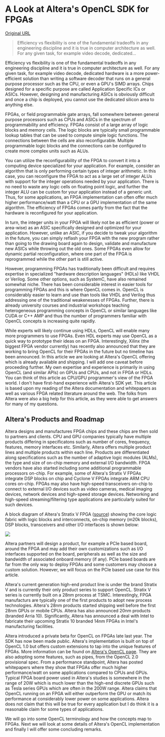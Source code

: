 # A Look at Altera's OpenCL SDK for FPGAs

[Original URL](http://www.anandtech.com/show/7334/a-look-at-alteras-opencl-sdk-for-fpgas)

> Efficiency vs flexibility is one of the fundamental tradeoffs in any engineering discipline and it is true in computer architecture as well. For any given task, for example video decode, dedicated...

Efficiency vs flexibility is one of the fundamental tradeoffs in any engineering discipline and it is true in computer architecture as well. For any given task, for example video decode, dedicated hardware is a more power-efficient solution than writing a software decoder that runs on a general purpose processor such as the CPU, or even a GPU's SIMD arrays. Chips designed for a specific purpose are called Application Specific ICs or ASICs. However, designing and manufacturing ASICs is obviously difficult and once a chip is deployed, you cannot use the dedicated silicon area to anything else.

FPGAs, or field programmable gate arrays, fall somewhere between general purpose processors such as CPUs and ASICs in the spectrum of programmability and efficiency. FPGAs consist of a large array of logic blocks and memory cells. The logic blocks are typically small programmable lookup tables that can be used to compute simple logic functions. The connections between the cells are also reconfigurable. Multiple programmable logic blocks and the connections can be configured to create more complex units such as ALUs.

You can utilize the reconfigurability of the FPGA to convert it into a computing device specialized for your application. For example, consider an algorithm that is only performing certain types of integer arithmetic. In this case, you can reconfigure the FPGA to act as a large set of integer ALUs with support for the integer operations needed by your application. There is no need to waste any logic cells on floating point logic, and further the integer ALU can be custom for your application instead of a generic unit. Thus, for some applications, an FPGA implementation can often offer much higher performance/watt than a CPU or a GPU implementation of the same algorithm. The efficiency of FPGAs comes partly from the fact that the hardware is reconfigured for your application.

In turn, the integer units in your FPGA will likely not be as efficient (power or area-wise) as an ASIC specifically designed and optimized for your application. However, unlike an ASIC, if you decide to tweak your algorithm in the future, you can simply reflash your FPGA with the new program rather than going to the drawing board again to design, validate and manufacture new ASICs while throwing out the old ones. Some FPGAs even allow for dynamic partial reconfiguration, where one part of the FPGA is reprogrammed while the other part is still active.

However, programming FPGAs has traditionally been difficult and requires expertise in specialized "hardware description languages" (HDLs) like VHDL or Verilog. Some other options, such as SystemC, have also remained somewhat niche. There has been considerable interest in easier tools for programming FPGAs and this is where OpenCL comes in. OpenCL is considerably easier to learn and use than tools like VHDL and Verilog thus addressing one of the traditional weakenesses of FPGAs. Further, there is already university courses and industrial workshops teaching heterogeneous programming concepts in OpenCL or similar languages like CUDA or C++ AMP and thus the number of programmers familiar with OpenCL concepts is increasing quite rapidly.

While experts will likely continue using HDLs, OpenCL will enable many more programmers to use FPGAs. Even HDL experts may use OpenCL as a quick way to prototype their ideas on an FPGA. Interestingly, Xilinx (the biggest FPGA vendor currently) has recently also announced that they are working to bring OpenCL for their FPGAs in the future but no timeline has been announced. In this article we are looking at Altera's OpenCL offering which is already available and shipping. I will add one caveat before proceeding further. My own expertise and experience is primarily in using OpenCL (and similar APIs) on GPUs and CPUs, and not in FPGA or HDLs. You can think of this article as CPU/GPU programmer's view of the FPGA world. I don't have first-hand experience with Altera's SDK yet. This article is based upon my reading of the Altera documentation and whitepapers as well as various FPGA related literature around the web. The folks from Altera were also a big help for this article, as they were able to get answers for many of my questions.

## Altera's Products and Roadmap

Altera designs and manufactures FPGA chips and these chips are then sold to partners and clients. CPU and GPU companies typically have multiple products differing in specificatons such as number of cores, frequency, features, memory interfaces etc. Similarly, Altera offers multiple product lines and multiple products within each line. Products are differentiated along specifications such as the number of adaptive logic modules (ALMs), the type and size of on-chip memory and external I/O bandwidth. FPGA vendors have also started including some additional programmable processors on-chip. For example, some of Altera's Stratix V FPGAs integrate DSP blocks on chip and Cyclone V FPGAs integrate ARM CPU cores on-chip. FPGAs may also have high-speed transceivers on-chip to connect to external I/O devices such as video cameras, medical imaging devices, network devices and high-speed storage devices. Networking and high-speed streaming/filtering type applications are particularly suited for such devices.

A block diagram of Altera's Stratix V FPGA ([source](http://www.altera.com/devices/fpga/stratix-fpgas/stratix-v/stxv-index.jsp)) showing the core logic fabric with logic blocks and interconnects, on-chip memory (m20k blocks), DSP blocks, transceivers and other I/O interfaces is shown below:

![](http://images.anandtech.com/doci/7334/stxv-floorplan.gif)

Altera partners will design a product, for example a PCIe based board, around the FPGA and may add their own customizations such as I/O interfaces supported on the board, peripherals as well as the size and bandwidth of associated onboard memory (if any). PCIe based boards are far from the only way to deploy FPGAs and some customers may choose a custom solution. However, we will focus on the PCIe based use case for this article.

Altera's current generation high-end product line is under the brand Stratix V and is currently their only product series to support OpenCL. Stratix V series is currently built on a 28nm process at TSMC. Interestingly, FPGA manufacturs are typically one of the first products to adopt new process technologies. Altera's 28nm products started shipping well before the first 28nm GPUs or mobile CPUs. Altera has also announced 20nm products (branded Arria 10). Significantly, Altera has announced a deal with Intel to fabricate their upcoming Stratix 10 branded 14nm FPGAs in Intel's manufacturing facilities.

Altera introduced a private beta for OpenCL on FPGAs late last year. The SDK has now been made public. Altera's implementation is built on top of OpenCL 1.0 but offers custom extensions to tap into the unique features of FPGAs. More information can be found on [Altera's OpenCL page](http://www.altera.com/opencl). They are also adopting some features, such as pipes, from the OpenCL 2.0 provisional spec. From a performance standpoint, Altera has posted whitepapers where they show that FPGAs offer much higher performance/watt on some applications compared to CPUs and GPUs. Typical FPGA board power used in Altera's studies is somewhere in the range of 20W which is much lower than the high-end discrete GPUs such as Tesla series GPUs which are often in the 200W range. Altera claims that OpenCL running on an FPGA will either outperform the GPU or match its performance at considerably lower power on some applications. Altera does not claim that this will be true for every application but I do think it is a reasonable claim for some types of applications.

We will go into some OpenCL terminology and how the concepts map to FPGAs. Next we will look at some details of Altera's OpenCL implementation and finally I will offer some concluding remarks.
